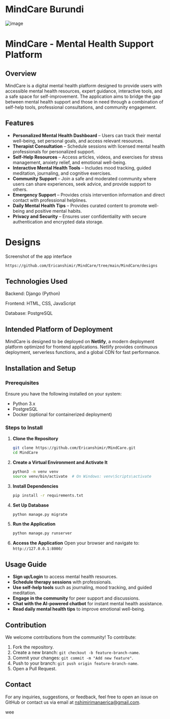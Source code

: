# MindCare Burundi

![image](https://github.com/user-attachments/assets/3185023a-261d-44c0-a634-da654600586d)


# MindCare - Mental Health Support Platform

## Overview
MindCare is a digital mental health platform designed to provide users with accessible mental health resources, expert guidance, interactive tools, and a safe space for self-improvement. The application aims to bridge the gap between mental health support and those in need through a combination of self-help tools, professional consultations, and community engagement.

## Features
- **Personalized Mental Health Dashboard** – Users can track their mental well-being, set personal goals, and access relevant resources.
- **Therapist Consultation** – Schedule sessions with licensed mental health professionals for personalized support.
- **Self-Help Resources** – Access articles, videos, and exercises for stress management, anxiety relief, and emotional well-being.
- **Interactive Mental Health Tools** – Includes mood tracking, guided meditation, journaling, and cognitive exercises.
- **Community Support** – Join a safe and moderated community where users can share experiences, seek advice, and provide support to others.
- **Emergency Support** – Provides crisis intervention information and direct contact with professional helplines.
- **Daily Mental Health Tips** – Provides curated content to promote well-being and positive mental habits.
- **Privacy and Security** – Ensures user confidentiality with secure authentication and encrypted data storage.
# Designs

Screenshot of the app interface
```bash
https://github.com/Ericanshimir/MindCare/tree/main/MindCare/designs
```
## Technologies Used

Backend: Django (Python)

Frontend: HTML, CSS, JavaScript

Database: PostgreSQL

## Intended Platform of Deployment
MindCare is designed to be deployed on **Netlify**, a modern deployment platform optimized for frontend applications. Netlify provides continuous deployment, serverless functions, and a global CDN for fast performance.

## Installation and Setup
### Prerequisites
Ensure you have the following installed on your system:
- Python 3.x
- PostgreSQL
- Docker (optional for containerized deployment)

### Steps to Install
1. **Clone the Repository**
   ```sh
   git clone https://github.com/Ericanshimir/MindCare.git
   cd MindCare
   ```
2. **Create a Virtual Environment and Activate It**
   ```sh
   python3 -m venv venv
   source venv/bin/activate  # On Windows: venv\Scripts\activate
   ```
3. **Install Dependencies**
   ```sh
   pip install -r requirements.txt
   ```
4. **Set Up Database**
   ```sh
   python manage.py migrate
   ```
5. **Run the Application**
   ```sh
   python manage.py runserver
   ```
6. **Access the Application**
   Open your browser and navigate to: `http://127.0.0.1:8000/`

## Usage Guide
- **Sign up/Login** to access mental health resources.
- **Schedule therapy sessions** with professionals.
- **Use self-help tools** such as journaling, mood tracking, and guided meditation.
- **Engage in the community** for peer support and discussions.
- **Chat with the AI-powered chatbot** for instant mental health assistance.
- **Read daily mental health tips** to improve emotional well-being.

## Contribution
We welcome contributions from the community! To contribute:
1. Fork the repository.
2. Create a new branch: `git checkout -b feature-branch-name`.
3. Commit your changes: `git commit -m "Add new feature"`.
4. Push to your branch: `git push origin feature-branch-name`.
5. Open a Pull Request.

## Contact
For any inquiries, suggestions, or feedback, feel free to open an issue on GitHub or contact us via email at nshimirimanaerica@gmail.com.

wee

